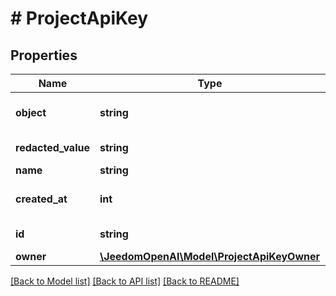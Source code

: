 # # ProjectApiKey

## Properties

Name | Type | Description | Notes
------------ | ------------- | ------------- | -------------
**object** | **string** | The object type, which is always &#x60;organization.project.api_key&#x60; |
**redacted_value** | **string** | The redacted value of the API key |
**name** | **string** | The name of the API key |
**created_at** | **int** | The Unix timestamp (in seconds) of when the API key was created |
**id** | **string** | The identifier, which can be referenced in API endpoints |
**owner** | [**\JeedomOpenAI\Model\ProjectApiKeyOwner**](ProjectApiKeyOwner.md) |  |

[[Back to Model list]](../../README.md#models) [[Back to API list]](../../README.md#endpoints) [[Back to README]](../../README.md)
